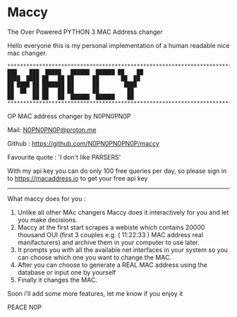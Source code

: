 # Maccy
The Over Powered PYTHON 3 MAC Address changer


Hello everyone this is my personal implementation of  a human readable nice mac changer.
```
****************************************************************************************************
███    ███  █████   ██████  ██████ ██    ██
████  ████ ██   ██ ██      ██       ██  ██
██ ████ ██ ███████ ██      ██        ████
██  ██  ██ ██   ██ ██      ██         ██
██      ██ ██   ██  ██████  ██████    ██
****************************************************************************************************
```
OP MAC address changer by N0PN0PN0P

Mail: N0PN0PN0P@proton.me

Github : https://github.com/N0PN0PN0PN0P/maccy

Favourite quote : 'I don't like PARSERS'

With my api key you can do only 100 free queries per day,
so please sign in to https://macaddress.io to get your free api key

****************************************************************************************************

What maccy does for you :
1) Unlike all other MAc changers Maccy does it interactively for you and let you make decisions.
2) Maccy at the first start scrapes a webiste which contains 20000 thousand OUI (first 3 couples e.g. ( 11:22:33 ) MAC address real manifacturers) and archive them in your computer to use later.
3) It prompts you with all the available net interfaces in your system so you can choose which one you want to change the MAC.
4) After you can choose to generate a REAL MAC address using the database or input one by yourself
5) Finally it changes the MAC.

Soon i'll add some more features, let me know if you enjoy it

PEACE N0P
